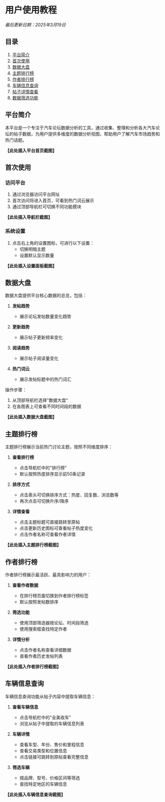 # 用户使用教程

*最后更新日期：2025年3月19日*

## 目录

1. [平台简介](#平台简介)
2. [首次使用](#首次使用)
3. [数据大盘](#数据大盘)
4. [主题排行榜](#主题排行榜)
5. [作者排行榜](#作者排行榜)
6. [车辆信息查询](#车辆信息查询)
7. [帖子详情查看](#帖子详情查看)
8. [数据筛选功能](#数据筛选功能)

## 平台简介

本平台是一个专注于汽车论坛数据分析的工具，通过收集、整理和分析各大汽车论坛的帖子数据，为用户提供多维度的数据分析视图，帮助用户了解汽车市场趋势和热门话题。

**【此处插入平台首页截图】**

## 首次使用

### 访问平台

1. 通过浏览器访问平台网址
2. 首次访问将进入首页，可看到热门词云展示
3. 通过顶部导航栏可切换不同功能模块

**【此处插入导航栏截图】**

### 系统设置

1. 点击右上角的设置图标，可进行以下设置：
   - 切换明暗主题
   - 设置默认显示数量

**【此处插入设置面板截图】**

## 数据大盘

数据大盘提供平台核心数据的总览，包括：

1. **发帖趋势**
   - 展示论坛发帖数量变化趋势

2. **更新趋势**
   - 展示帖子更新频率变化

3. **阅读趋势**
   - 展示帖子阅读量变化

4. **热门词云**
   - 展示发帖标题中的热门词汇

操作步骤：
1. 从顶部导航栏选择"数据大盘"
2. 在各图表上可查看不同时间段的数据

**【此处插入数据大盘截图】**

## 主题排行榜

主题排行榜展示当前热门讨论主题，按照不同维度排序：

1. **查看排行榜**
   - 点击导航栏中的"排行榜"
   - 默认按照热度排序显示前50条记录

2. **排序方式**
   - 点击表头可切换排序方式：热度、回复数、浏览数等
   - 再次点击可切换升序/降序

3. **详情查看**
   - 点击主题标题可直接跳转至原帖
   - 点击更新历史图标可查看帖子热度变化
   - 点击作者名称可查看作者详情

**【此处插入主题排行榜截图】**

## 作者排行榜

作者排行榜展示最活跃、最具影响力的用户：

1. **查看作者数据**
   - 在排行榜页面切换到作者排行榜标签
   - 默认按照发帖数排序

2. **筛选功能**
   - 使用顶部筛选器按论坛、时间段筛选
   - 使用搜索框查找特定作者

3. **详情分析**
   - 点击作者名称查看详细数据
   - 查看作者历史发帖列表

**【此处插入作者排行榜截图】**

## 车辆信息查询

车辆信息查询功能从帖子内容中提取车辆信息：

1. **查看车辆信息**
   - 点击导航栏中的"全美收车"
   - 浏览从帖子中提取的车辆信息列表

2. **车辆详情**
   - 查看车型、年份、售价和里程信息
   - 查看交易类型和位置信息
   - 点击链接可跳转到原帖查看完整信息

3. **筛选车辆**
   - 按品牌、型号、价格区间等筛选
   - 查找特定地区的车辆信息

**【此处插入车辆信息查询截图】**


